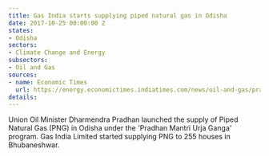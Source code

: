 ```yaml
---
title: Gas India starts supplying piped natural gas in Odisha
date: 2017-10-25 00:00:00 Z
states:
- Odisha
sectors:
- Climate Change and Energy
subsectors:
- Oil and Gas
sources:
- name: Economic Times
  url: https://energy.economictimes.indiatimes.com/news/oil-and-gas/pradhan-launches-first-piped-natural-gas-png-project-in-odisha/61159311
details: 
---
```


Union Oil Minister Dharmendra Pradhan launched the supply of Piped Natural Gas (PNG) in Odisha under the 'Pradhan Mantri Urja Ganga' program. Gas India Limited started supplying PNG to 255 houses in Bhubaneshwar. 
